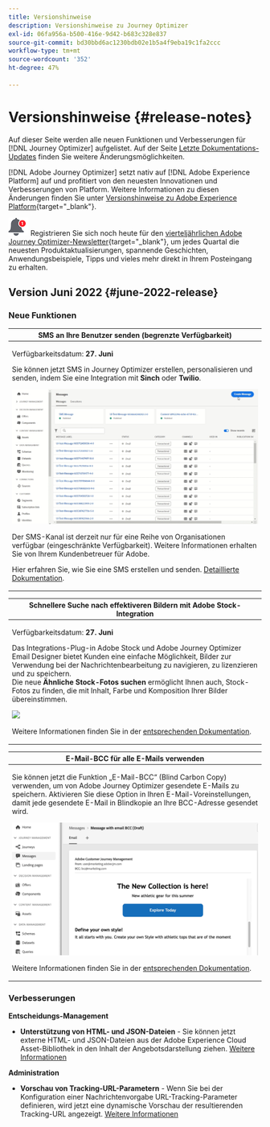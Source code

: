 ```yaml
---
title: Versionshinweise
description: Versionshinweise zu Journey Optimizer
exl-id: 06fa956a-b500-416e-9d42-b683c328e837
source-git-commit: bd30bbd6ac1230bdb02e1b5a4f9eba19c1fa2ccc
workflow-type: tm+mt
source-wordcount: '352'
ht-degree: 47%

---
```


# Versionshinweise {#release-notes}

Auf dieser Seite werden alle neuen Funktionen und Verbesserungen für [!DNL Journey Optimizer] aufgelistet. Auf der Seite [Letzte Dokumentations-Updates](documentation-updates.md) finden Sie weitere Änderungsmöglichkeiten.

[!DNL Adobe Journey Optimizer] setzt nativ auf [!DNL Adobe Experience Platform] auf und profitiert von den neuesten Innovationen und Verbesserungen von Platform. Weitere Informationen zu diesen Änderungen finden Sie unter [Versionshinweise zu Adobe Experience Platform](https://experienceleague.adobe.com/docs/experience-platform/release-notes/latest.html?lang=de){target=&quot;_blank&quot;}.

![Newsletter](../assets/do-not-localize/nl-icon.png) Registrieren Sie sich noch heute für den [vierteljährlichen Adobe Journey Optimizer-Newsletter](https://www.adobe.com/subscription/Adobe_Journey_Optimizer_NL.html){target=&quot;_blank&quot;}, um jedes Quartal die neuesten Produktaktualisierungen, spannende Geschichten, Anwendungsbeispiele, Tipps und vieles mehr direkt in Ihrem Posteingang zu erhalten.

## Version Juni 2022 {#june-2022-release}

### Neue Funktionen

<table>
<thead>
<tr>
<th><strong>SMS an Ihre Benutzer senden (begrenzte Verfügbarkeit)</strong><br/></th>
</tr>
</thead>
<tbody>
<tr>
<td>
<p>Verfügbarkeitsdatum: <b>27. Juni</b></p>
<p></p>
<p>Sie können jetzt SMS in Journey Optimizer erstellen, personalisieren und senden, indem Sie eine Integration mit <b>Sinch</b> oder <b>Twilio</b>.</p>
<img src="assets/do-not-localize/SMS.gif"/>
<p>Der SMS-Kanal ist derzeit nur für eine Reihe von Organisationen verfügbar (eingeschränkte Verfügbarkeit). Weitere Informationen erhalten Sie von Ihrem Kundenbetreuer für Adobe.</p>
<p>Hier erfahren Sie, wie Sie eine SMS erstellen und senden. <a href="../messages/create-sms.md">Detaillierte Dokumentation</a>.</p>
</td>
</tr>
</tbody>
</table>


<table>
<thead>
<tr>
<th><strong>Schnellere Suche nach effektiveren Bildern mit Adobe Stock-Integration</strong><br/></th>
</tr>
</thead>
<tbody>
<tr>
<td>
<p>Verfügbarkeitsdatum: <b>27. Juni</b></p>
<p></p>
<p>Das Integrations-Plug-in Adobe Stock und Adobe Journey Optimizer Email Designer bietet Kunden eine einfache Möglichkeit, Bilder zur Verwendung bei der Nachrichtenbearbeitung zu navigieren, zu lizenzieren und zu speichern. </br> Die neue <b>Ähnliche Stock-Fotos suchen</b> ermöglicht Ihnen auch, Stock-Fotos zu finden, die mit Inhalt, Farbe und Komposition Ihrer Bilder übereinstimmen. </p>
<img src="assets/do-not-localize/stock-rn.gif"/>
<p>Weitere Informationen finden Sie in der <a href="../design/stock.md">entsprechenden Dokumentation</a>.</p>
</td>
</tr>
</tbody>
</table>

<table>
<thead>
<tr>
<th><strong>E-Mail-BCC für alle E-Mails verwenden</strong><br/></th>
</tr>
</thead>
<tbody>
<tr>
<td>
<p>Sie können jetzt die Funktion „E-Mail-BCC“ (Blind Carbon Copy) verwenden, um von Adobe Journey Optimizer gesendete E-Mails zu speichern. Aktivieren Sie diese Option in Ihren E-Mail-Voreinstellungen, damit jede gesendete E-Mail in Blindkopie an Ihre BCC-Adresse gesendet wird.</p>
<img src="assets/do-not-localize/bcc-rn.gif"/>
<p>Weitere Informationen finden Sie in der <a href="../configuration/bcc-email.md">entsprechenden Dokumentation</a>.</p>
</td>
</tr>
</tbody>
</table>

<!--<table>
<thead>
<tr>
<th><strong>Automatically use the best performing offer in your decisions</strong><br/></th>
</tr>
</thead>
<tbody>
<tr>
<td>
<p>You can now use personalized optimization model systems in Decision Management. This new type of model allows you to optimize and personalize offers based on segments and offer performance.</p>
<p>The use of personalized optimization AI models is currently restricted to selected users, and will be deployed to all environments in a future release.</p>
<img src="assets/do-not-localize/ai-ranking.gif"/>
<p>For more information, refer to the <a href="../offers/ranking/personalized-optimization-model.md">detailed documentation</a>.</p>
</td>
</tr>
</tbody>
</table>-->

<!--table>
<thead>
<tr>
<th><strong>Copy objects between sandboxes</strong><br/></th>
</tr>
</thead>
<tbody>
<tr>
<td>
<p>You can now re-create the experiences from a Journey Optimizer sandbox to another, for example from a non-production sandbox to a production sandbox. This new capability copies an entire Journey, including any objects the Journey depends on to run correctly, from one environment to another. In addition to Journeys, you can also copy other components, such as Offers, Messages, Schemas, Datasets, Data Sources, Events, and Actions.</p>
<p>This feature is currently in beta version and only available to beta customers. To join the beta program, contact Adobe Customer Care.</p>
<p>For more information, refer to the <a href="../building-journeys/read-segment.md#configuring-segment-trigger-activity">detailed documentation</a>.
</td>
</tr>
</tbody>
</table-->

<!--table>
<thead>
<tr>
<th><strong>Dynamic Expression Builder</strong><br/></th>
</tr>
</thead>
<tbody>
<tr>
<td>
<p>You can now create conditional content blocks across different authoring services to personalize your content. In addition to the Personalization Expression Library, the Expression Editor provides a new Conditional Rule Builder to help you design and save your content blocks.</p>
<p>For more information, refer to the <a href="../building-journeys/read-segment.md#configuring-segment-trigger-activity">detailed documentation</a>.
</td>
</tr>
</tbody>
</table-->


### Verbesserungen

**Entscheidungs-Management**

* **Unterstützung von HTML- und JSON-Dateien** - Sie können jetzt externe HTML- und JSON-Dateien aus der Adobe Experience Cloud Asset-Bibliothek in den Inhalt der Angebotsdarstellung ziehen. [Weitere Informationen](../offers/offer-library/add-representations.md#html-json)

<!--
**Email**

* **Save as template** - You can now save an email content as a template and reuse it when creating other messages.

**Journeys**

* **Ending a journey** - In the journey canvas, the **End** activity has been removed from the palette. End tags are now added by default at the end of each path and cannot be removed. This improvement allows better reporting of where a customer dropped out of the journey, without any action from the user.

-->

**Administration**

<!--* **Allowed list in the UI** - You can now use the Journey Optimizer user interface to add new email addresses or domains to the allowed list.-->

* **Vorschau von Tracking-URL-Parametern** - Wenn Sie bei der Konfiguration einer Nachrichtenvorgabe URL-Tracking-Parameter definieren, wird jetzt eine dynamische Vorschau der resultierenden Tracking-URL angezeigt. [Weitere Informationen](../configuration/email-settings.md#url-tracking)

<!--* **Personalize tracking URL parameters** - You can now use the Expression Editor to configure URL tracking parameters in your message presets. [Learn more](../configuration/email-settings.md#url-tracking)-->

<!--
**Reporting**

* **Performance measurement** - A new **Reporting** tab is now available in the Administration > Configurations menu to set up reporting data sources.
-->
